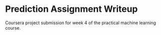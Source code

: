 # Prediction Assignment Writeup

Coursera project submission for week 4 of the practical machine learning course.